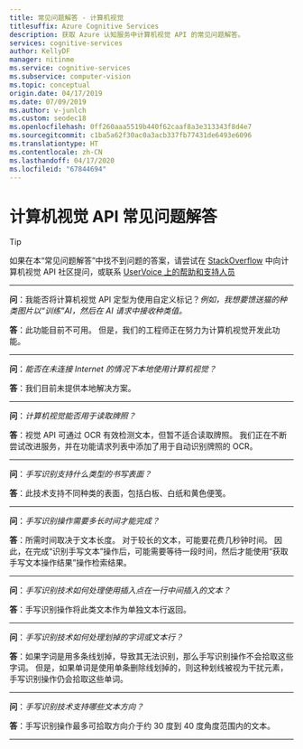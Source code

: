 ```yaml
---
title: 常见问题解答 - 计算机视觉
titlesuffix: Azure Cognitive Services
description: 获取 Azure 认知服务中计算机视觉 API 的常见问题解答。
services: cognitive-services
author: KellyDF
manager: nitinme
ms.service: cognitive-services
ms.subservice: computer-vision
ms.topic: conceptual
origin.date: 04/17/2019
ms.date: 07/09/2019
ms.author: v-junlch
ms.custom: seodec18
ms.openlocfilehash: 0ff260aaa5519b440f62caaf8a3e313343f8d4e7
ms.sourcegitcommit: c1ba5a62f30ac0a3acb337fb77431de6493e6096
ms.translationtype: HT
ms.contentlocale: zh-CN
ms.lasthandoff: 04/17/2020
ms.locfileid: "67844694"
---
```

# <a name="computer-vision-api-frequently-asked-questions"></a>计算机视觉 API 常见问题解答

> [!TIP]
> 如果在本“常见问题解答”中找不到问题的答案，请尝试在 [StackOverflow](https://stackoverflow.com/questions/tagged/project-oxford+or+microsoft-cognitive) 中向计算机视觉 API 社区提问，或联系 [UserVoice 上的帮助和支持人员](https://cognitive.uservoice.com/)

---

**问**：我能否将计算机视觉 API 定型为使用自定义标记？*例如，我想要馈送猫的种类图片以“训练”AI，然后在 AI 请求中接收种类值。*

**答**：此功能目前不可用。 但是，我们的工程师正在努力为计算机视觉开发此功能。

---

**问**：*能否在未连接 Internet 的情况下本地使用计算机视觉？*

**答**：我们目前未提供本地解决方案。

---

**问**：*计算机视觉能否用于读取牌照？*

**答**：视觉 API 可通过 OCR 有效检测文本，但暂不适合读取牌照。 我们正在不断尝试改进服务，并在功能请求列表中添加了用于自动识别牌照的 OCR。

---

**问**：*手写识别支持什么类型的书写表面？*

**答**：此技术支持不同种类的表面，包括白板、白纸和黄色便笺。

---

**问**：*手写识别操作需要多长时间才能完成？*

**答**：所需时间取决于文本长度。 对于较长的文本，可能要花费几秒钟时间。 因此，在完成“识别手写文本”操作后，可能需要等待一段时间，然后才能使用“获取手写文本操作结果”操作检索结果。

---

**问**：*手写识别技术如何处理使用插入点在一行中间插入的文本？*

**答**：手写识别操作将此类文本作为单独文本行返回。

---

**问**：*手写识别技术如何处理划掉的字词或文本行？*

**答**：如果字词是用多条线划掉，导致其无法识别，那么手写识别操作不会拾取这些字词。 但是，如果单词是使用单条删除线划掉的，则这种划线被视为干扰元素，手写识别操作仍会拾取这些单词。

---

**问**：*手写识别技术支持哪些文本方向？*

**答**：手写识别操作最多可拾取方向介于约 30 度到 40 度角度范围内的文本。

---

<!-- Update_Description: wording update -->
